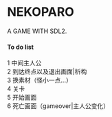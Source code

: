 # NEKOPARO
A GAME WITH SDL2.
#### To do list

 1 中间主人公  
 2 到达终点以及退出画面|析构  
 3 换素材（怪小一点...）  
 4 关卡  
 5 开始画面  
 6 死亡画面（gameover|主人公变化）  
